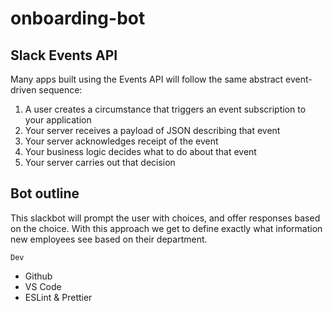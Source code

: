 # onboarding-bot


## Slack Events API
Many apps built using the Events API will follow the same abstract event-driven sequence:
1. A user creates a circumstance that triggers an event subscription to your application
1. Your server receives a payload of JSON describing that event
1. Your server acknowledges receipt of the event
1. Your business logic decides what to do about that event
1. Your server carries out that decision

## Bot outline

This slackbot will prompt the user with choices, and offer responses based on the choice. With this approach we get to define exactly what information new employees see based on their department.

`Dev`
* Github
* VS Code
* ESLint & Prettier

